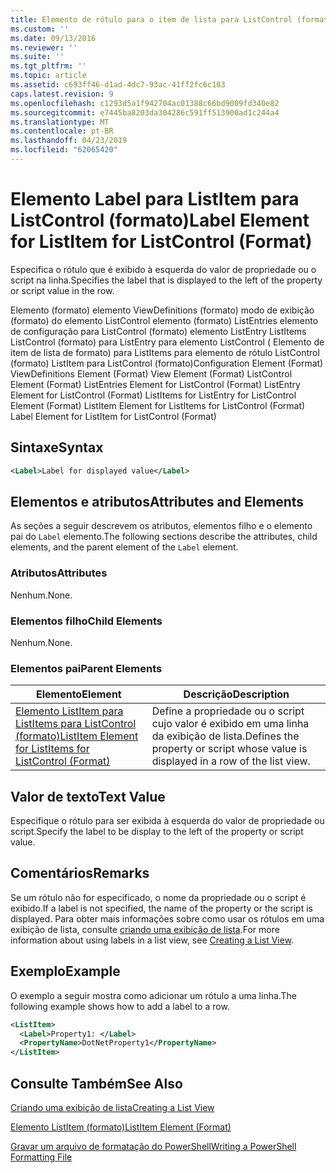 ```yaml
---
title: Elemento de rótulo para o item de lista para ListControl (formato) | Microsoft Docs
ms.custom: ''
ms.date: 09/13/2016
ms.reviewer: ''
ms.suite: ''
ms.tgt_pltfrm: ''
ms.topic: article
ms.assetid: c693ff46-d1ad-4dc7-93ac-41ff2fc6c103
caps.latest.revision: 9
ms.openlocfilehash: c1293d5a1f942704ac01388c66bd9009fd340e82
ms.sourcegitcommit: e7445ba8203da304286c591ff513900ad1c244a4
ms.translationtype: MT
ms.contentlocale: pt-BR
ms.lasthandoff: 04/23/2019
ms.locfileid: "62065420"
---
```

# <a name="label-element-for-listitem-for-listcontrol-format"></a><span data-ttu-id="aa0b2-102">Elemento Label para ListItem para ListControl (formato)</span><span class="sxs-lookup"><span data-stu-id="aa0b2-102">Label Element for ListItem for ListControl (Format)</span></span>

<span data-ttu-id="aa0b2-103">Especifica o rótulo que é exibido à esquerda do valor de propriedade ou o script na linha.</span><span class="sxs-lookup"><span data-stu-id="aa0b2-103">Specifies the label that is displayed to the left of the property or script value in the row.</span></span>

<span data-ttu-id="aa0b2-104">Elemento (formato) elemento ViewDefinitions (formato) modo de exibição (formato) do elemento ListControl elemento (formato) ListEntries elemento de configuração para ListControl (formato) elemento ListEntry ListItems ListControl (formato) para ListEntry para elemento ListControl ( Elemento de item de lista de formato) para ListItems para elemento de rótulo ListControl (formato) ListItem para ListControl (formato)</span><span class="sxs-lookup"><span data-stu-id="aa0b2-104">Configuration Element (Format) ViewDefinitions Element (Format) View Element (Format) ListControl Element (Format) ListEntries Element for ListControl (Format) ListEntry Element for ListControl (Format) ListItems for ListEntry for ListControl Element (Format) ListItem Element for ListItems for ListControl (Format) Label Element for ListItem for ListControl (Format)</span></span>

## <a name="syntax"></a><span data-ttu-id="aa0b2-105">Sintaxe</span><span class="sxs-lookup"><span data-stu-id="aa0b2-105">Syntax</span></span>

```xml
<Label>Label for displayed value</Label>
```

## <a name="attributes-and-elements"></a><span data-ttu-id="aa0b2-106">Elementos e atributos</span><span class="sxs-lookup"><span data-stu-id="aa0b2-106">Attributes and Elements</span></span>

<span data-ttu-id="aa0b2-107">As seções a seguir descrevem os atributos, elementos filho e o elemento pai do `Label` elemento.</span><span class="sxs-lookup"><span data-stu-id="aa0b2-107">The following sections describe the attributes, child elements, and the parent element of the `Label` element.</span></span>

### <a name="attributes"></a><span data-ttu-id="aa0b2-108">Atributos</span><span class="sxs-lookup"><span data-stu-id="aa0b2-108">Attributes</span></span>

<span data-ttu-id="aa0b2-109">Nenhum.</span><span class="sxs-lookup"><span data-stu-id="aa0b2-109">None.</span></span>

### <a name="child-elements"></a><span data-ttu-id="aa0b2-110">Elementos filho</span><span class="sxs-lookup"><span data-stu-id="aa0b2-110">Child Elements</span></span>

<span data-ttu-id="aa0b2-111">Nenhum.</span><span class="sxs-lookup"><span data-stu-id="aa0b2-111">None.</span></span>

### <a name="parent-elements"></a><span data-ttu-id="aa0b2-112">Elementos pai</span><span class="sxs-lookup"><span data-stu-id="aa0b2-112">Parent Elements</span></span>

|<span data-ttu-id="aa0b2-113">Elemento</span><span class="sxs-lookup"><span data-stu-id="aa0b2-113">Element</span></span>|<span data-ttu-id="aa0b2-114">Descrição</span><span class="sxs-lookup"><span data-stu-id="aa0b2-114">Description</span></span>|
|-------------|-----------------|
|[<span data-ttu-id="aa0b2-115">Elemento ListItem para ListItems para ListControl (formato)</span><span class="sxs-lookup"><span data-stu-id="aa0b2-115">ListItem Element for ListItems for ListControl (Format)</span></span>](./listitem-element-for-listitems-for-listcontrol-format.md)|<span data-ttu-id="aa0b2-116">Define a propriedade ou o script cujo valor é exibido em uma linha da exibição de lista.</span><span class="sxs-lookup"><span data-stu-id="aa0b2-116">Defines the property or script whose value is displayed in a row of the list view.</span></span>|

## <a name="text-value"></a><span data-ttu-id="aa0b2-117">Valor de texto</span><span class="sxs-lookup"><span data-stu-id="aa0b2-117">Text Value</span></span>

<span data-ttu-id="aa0b2-118">Especifique o rótulo para ser exibida à esquerda do valor de propriedade ou script.</span><span class="sxs-lookup"><span data-stu-id="aa0b2-118">Specify the label to be display to the left of the property or script value.</span></span>

## <a name="remarks"></a><span data-ttu-id="aa0b2-119">Comentários</span><span class="sxs-lookup"><span data-stu-id="aa0b2-119">Remarks</span></span>

<span data-ttu-id="aa0b2-120">Se um rótulo não for especificado, o nome da propriedade ou o script é exibido.</span><span class="sxs-lookup"><span data-stu-id="aa0b2-120">If a label is not specified, the name of the property or the script is displayed.</span></span> <span data-ttu-id="aa0b2-121">Para obter mais informações sobre como usar os rótulos em uma exibição de lista, consulte [criando uma exibição de lista](./creating-a-list-view.md).</span><span class="sxs-lookup"><span data-stu-id="aa0b2-121">For more information about using labels in a list view, see [Creating a List View](./creating-a-list-view.md).</span></span>

## <a name="example"></a><span data-ttu-id="aa0b2-122">Exemplo</span><span class="sxs-lookup"><span data-stu-id="aa0b2-122">Example</span></span>

<span data-ttu-id="aa0b2-123">O exemplo a seguir mostra como adicionar um rótulo a uma linha.</span><span class="sxs-lookup"><span data-stu-id="aa0b2-123">The following example shows how to add a label to a row.</span></span>

```xml
<ListItem>
  <Label>Property1: </Label>
  <PropertyName>DotNetProperty1</PropertyName>
</ListItem>

```

## <a name="see-also"></a><span data-ttu-id="aa0b2-124">Consulte Também</span><span class="sxs-lookup"><span data-stu-id="aa0b2-124">See Also</span></span>

[<span data-ttu-id="aa0b2-125">Criando uma exibição de lista</span><span class="sxs-lookup"><span data-stu-id="aa0b2-125">Creating a List View</span></span>](./creating-a-list-view.md)

[<span data-ttu-id="aa0b2-126">Elemento ListItem (formato)</span><span class="sxs-lookup"><span data-stu-id="aa0b2-126">ListItem Element (Format)</span></span>](./listitem-element-for-listitems-for-listcontrol-format.md)

[<span data-ttu-id="aa0b2-127">Gravar um arquivo de formatação do PowerShell</span><span class="sxs-lookup"><span data-stu-id="aa0b2-127">Writing a PowerShell Formatting File</span></span>](./writing-a-powershell-formatting-file.md)
